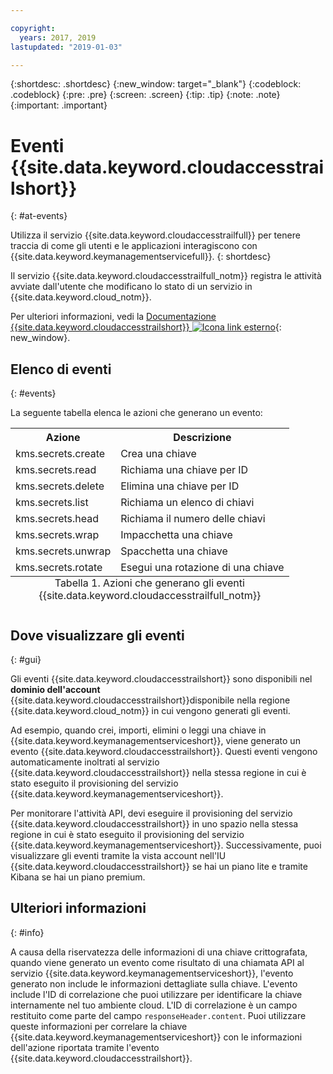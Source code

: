 ```yaml
---

copyright:
  years: 2017, 2019
lastupdated: "2019-01-03"

---
```


{:shortdesc: .shortdesc}
{:new_window: target="_blank"}
{:codeblock: .codeblock}
{:pre: .pre}
{:screen: .screen}
{:tip: .tip}
{:note: .note}
{:important: .important}

# Eventi {{site.data.keyword.cloudaccesstrailshort}}
{: #at-events}

Utilizza il servizio {{site.data.keyword.cloudaccesstrailfull}} per tenere traccia di come gli utenti e le applicazioni interagiscono con {{site.data.keyword.keymanagementservicefull}}. 
{: shortdesc}

Il servizio {{site.data.keyword.cloudaccesstrailfull_notm}} registra le attività avviate dall'utente che modificano lo stato di un servizio in {{site.data.keyword.cloud_notm}}. 

Per ulteriori informazioni, vedi la [Documentazione {{site.data.keyword.cloudaccesstrailshort}} ![Icona link esterno](../../icons/launch-glyph.svg "Icona link esterno")](/docs/services/cloud-activity-tracker/index.html#getting-started-with-cla){: new_window}.

## Elenco di eventi
{: #events}

La seguente tabella elenca le azioni che generano un evento:

<table>
    <tr>
        <th>Azione</th>
        <th>Descrizione</th>
    </tr>
    <tr>
        <td>kms.secrets.create</td>
        <td>Crea una chiave</td>
    </tr>
    <tr>
        <td>kms.secrets.read</td>
        <td>Richiama una chiave per ID</td>
    </tr>
   <tr>
        <td>kms.secrets.delete</td>
        <td>Elimina una chiave per ID</td>
    </tr>
    <tr>
        <td>kms.secrets.list</td>
        <td>Richiama un elenco di chiavi</td>
    </tr>
    <tr>
        <td>kms.secrets.head</td>
        <td>Richiama il numero delle chiavi</td>
    </tr>
     <tr>
        <td>kms.secrets.wrap</td>
        <td>Impacchetta una chiave</td>
    </tr>
     <tr>
        <td>kms.secrets.unwrap</td>
        <td>Spacchetta una chiave</td>
    </tr>
     <tr>
        <td>kms.secrets.rotate</td>
        <td>Esegui una rotazione di una chiave</td>
    </tr>
    <caption style="caption-side:bottom;">Tabella 1. Azioni che generano gli eventi {{site.data.keyword.cloudaccesstrailfull_notm}}</caption>
</table>

## Dove visualizzare gli eventi
{: #gui}

<!-- Option 2: Add the following sentence if your service sends events to the account domain. -->

Gli eventi {{site.data.keyword.cloudaccesstrailshort}} sono disponibili nel **dominio dell'account** {{site.data.keyword.cloudaccesstrailshort}}disponibile nella regione {{site.data.keyword.cloud_notm}} in cui vengono generati gli eventi.

Ad esempio, quando crei, importi, elimini o leggi una chiave in {{site.data.keyword.keymanagementserviceshort}}, viene generato un evento {{site.data.keyword.cloudaccesstrailshort}}. Questi eventi vengono automaticamente inoltrati al servizio {{site.data.keyword.cloudaccesstrailshort}} nella stessa regione in cui è stato eseguito il provisioning del servizio {{site.data.keyword.keymanagementserviceshort}}.

Per monitorare l'attività API, devi eseguire il provisioning del servizio {{site.data.keyword.cloudaccesstrailshort}} in uno spazio nella stessa regione in cui è stato eseguito il provisioning del servizio {{site.data.keyword.keymanagementserviceshort}}. Successivamente, puoi visualizzare gli eventi tramite la vista account nell'IU {{site.data.keyword.cloudaccesstrailshort}} se hai un piano lite e tramite Kibana se hai un piano premium.

## Ulteriori informazioni
{: #info}

A causa della riservatezza delle informazioni di una chiave crittografata, quando viene generato un evento come risultato di una chiamata API al servizio {{site.data.keyword.keymanagementserviceshort}}, l'evento generato non include le informazioni dettagliate sulla chiave. L'evento include l'ID di correlazione che puoi utilizzare per identificare la chiave internamente nel tuo ambiente cloud. L'ID di correlazione è un campo restituito come parte del campo `responseHeader.content`. Puoi utilizzare queste informazioni per correlare la chiave {{site.data.keyword.keymanagementserviceshort}} con le informazioni dell'azione riportata tramite l'evento {{site.data.keyword.cloudaccesstrailshort}}.
